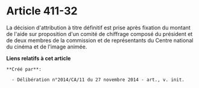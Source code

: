 # Article 411-32

La décision d'attribution à titre définitif est prise après fixation du montant de l'aide sur proposition d'un comité de
chiffrage composé du président et de deux membres de la commission et de représentants du Centre national du cinéma et de
l'image animée.

**Liens relatifs à cet article**

	**Créé par**:

	  - Délibération n°2014/CA/11 du 27 novembre 2014 - art., v. init.
